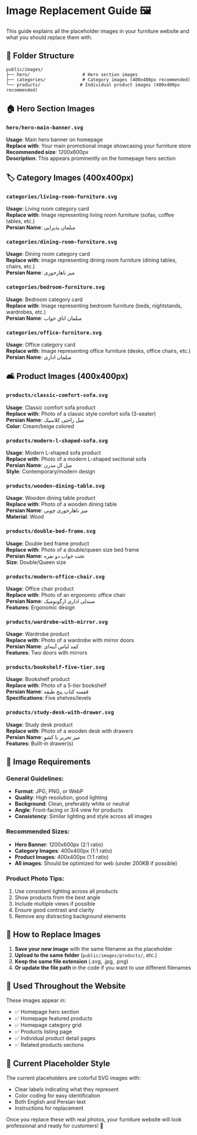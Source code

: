 # Image Replacement Guide 🖼️

This guide explains all the placeholder images in your furniture website and what you should replace them with.

## 📁 Folder Structure

```
public/images/
├── hero/                    # Hero section images
├── categories/              # Category images (400x400px recommended)
└── products/               # Individual product images (400x400px recommended)
```

## 🏠 Hero Section Images

### `hero/hero-main-banner.svg`
**Usage**: Main hero banner on homepage  
**Replace with**: Your main promotional image showcasing your furniture store  
**Recommended size**: 1200x600px  
**Description**: This appears prominently on the homepage hero section

## 🏷️ Category Images (400x400px)

### `categories/living-room-furniture.svg`
**Usage**: Living room category card  
**Replace with**: Image representing living room furniture (sofas, coffee tables, etc.)  
**Persian Name**: مبلمان پذیرایی

### `categories/dining-room-furniture.svg`
**Usage**: Dining room category card  
**Replace with**: Image representing dining room furniture (dining tables, chairs, etc.)  
**Persian Name**: میز ناهارخوری

### `categories/bedroom-furniture.svg`
**Usage**: Bedroom category card  
**Replace with**: Image representing bedroom furniture (beds, nightstands, wardrobes, etc.)  
**Persian Name**: مبلمان اتاق خواب

### `categories/office-furniture.svg`
**Usage**: Office category card  
**Replace with**: Image representing office furniture (desks, office chairs, etc.)  
**Persian Name**: مبلمان اداری

## 🛋️ Product Images (400x400px)

### `products/classic-comfort-sofa.svg`
**Usage**: Classic comfort sofa product  
**Replace with**: Photo of a classic style comfort sofa (3-seater)  
**Persian Name**: مبل راحتی کلاسیک  
**Color**: Cream/beige colored

### `products/modern-l-shaped-sofa.svg`
**Usage**: Modern L-shaped sofa product  
**Replace with**: Photo of a modern L-shaped sectional sofa  
**Persian Name**: مبل ال مدرن  
**Style**: Contemporary/modern design

### `products/wooden-dining-table.svg`
**Usage**: Wooden dining table product  
**Replace with**: Photo of a wooden dining table  
**Persian Name**: میز ناهارخوری چوبی  
**Material**: Wood

### `products/double-bed-frame.svg`
**Usage**: Double bed frame product  
**Replace with**: Photo of a double/queen size bed frame  
**Persian Name**: تخت خواب دو نفره  
**Size**: Double/Queen size

### `products/modern-office-chair.svg`
**Usage**: Office chair product  
**Replace with**: Photo of an ergonomic office chair  
**Persian Name**: صندلی اداری ارگونومیک  
**Features**: Ergonomic design

### `products/wardrobe-with-mirror.svg`
**Usage**: Wardrobe product  
**Replace with**: Photo of a wardrobe with mirror doors  
**Persian Name**: کمد لباس آینه‌ای  
**Features**: Two doors with mirrors

### `products/bookshelf-five-tier.svg`
**Usage**: Bookshelf product  
**Replace with**: Photo of a 5-tier bookshelf  
**Persian Name**: قفسه کتاب پنج طبقه  
**Specifications**: Five shelves/levels

### `products/study-desk-with-drawer.svg`
**Usage**: Study desk product  
**Replace with**: Photo of a wooden desk with drawers  
**Persian Name**: میز تحریر با کشو  
**Features**: Built-in drawer(s)

## 📸 Image Requirements

### General Guidelines:
- **Format**: JPG, PNG, or WebP
- **Quality**: High resolution, good lighting
- **Background**: Clean, preferably white or neutral
- **Angle**: Front-facing or 3/4 view for products
- **Consistency**: Similar lighting and style across all images

### Recommended Sizes:
- **Hero Banner**: 1200x600px (2:1 ratio)
- **Category Images**: 400x400px (1:1 ratio)
- **Product Images**: 400x400px (1:1 ratio)
- **All images**: Should be optimized for web (under 200KB if possible)

### Product Photo Tips:
1. Use consistent lighting across all products
2. Show products from the best angle
3. Include multiple views if possible
4. Ensure good contrast and clarity
5. Remove any distracting background elements

## 🔄 How to Replace Images

1. **Save your new image** with the same filename as the placeholder
2. **Upload to the same folder** (`public/images/products/`, etc.)
3. **Keep the same file extension** (.svg, .jpg, .png)
4. **Or update the file path** in the code if you want to use different filenames

## 📱 Used Throughout the Website

These images appear in:
- ✅ Homepage hero section
- ✅ Homepage featured products
- ✅ Homepage category grid
- ✅ Products listing page
- ✅ Individual product detail pages
- ✅ Related products sections

## 🎨 Current Placeholder Style

The current placeholders are colorful SVG images with:
- Clear labels indicating what they represent
- Color coding for easy identification
- Both English and Persian text
- Instructions for replacement

Once you replace these with real photos, your furniture website will look professional and ready for customers! 🚀 
